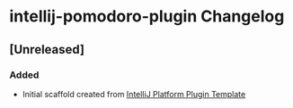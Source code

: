 <!-- Keep a Changelog guide -> https://keepachangelog.com -->

# intellij-pomodoro-plugin Changelog

## [Unreleased]
### Added
- Initial scaffold created from [IntelliJ Platform Plugin Template](https://github.com/JetBrains/intellij-platform-plugin-template)
